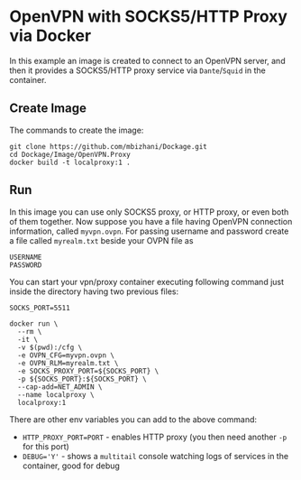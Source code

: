 # OpenVPN with SOCKS5/HTTP Proxy via Docker

In this example an image is created to connect to an OpenVPN server, 
and then it provides a SOCKS5/HTTP proxy service via `Dante`/`Squid` 
in the container.

## Create Image

The commands to create the image:

```
git clone https://github.com/mbizhani/Dockage.git
cd Dockage/Image/OpenVPN.Proxy
docker build -t localproxy:1 .
```

## Run

In this image you can use only SOCKS5 proxy, or HTTP proxy, or even both of them together.
Now suppose you have a file having OpenVPN connection information, called `myvpn.ovpn`.
For passing username and password create a file called `myrealm.txt` beside your OVPN file as

```
USERNAME
PASSWORD
```

You can start your vpn/proxy container executing following command just
inside the directory having two previous files:

```
SOCKS_PORT=5511

docker run \
  --rm \
  -it \
  -v $(pwd):/cfg \
  -e OVPN_CFG=myvpn.ovpn \
  -e OVPN_RLM=myrealm.txt \
  -e SOCKS_PROXY_PORT=${SOCKS_PORT} \
  -p ${SOCKS_PORT}:${SOCKS_PORT} \
  --cap-add=NET_ADMIN \
  --name localproxy \
  localproxy:1
```

There are other env variables you can add to the above command:

- `HTTP_PROXY_PORT=PORT` - enables HTTP proxy (you then need another `-p` for this port)
- `DEBUG='Y'` - shows a `multitail` console watching logs of services in the container, good for debug
